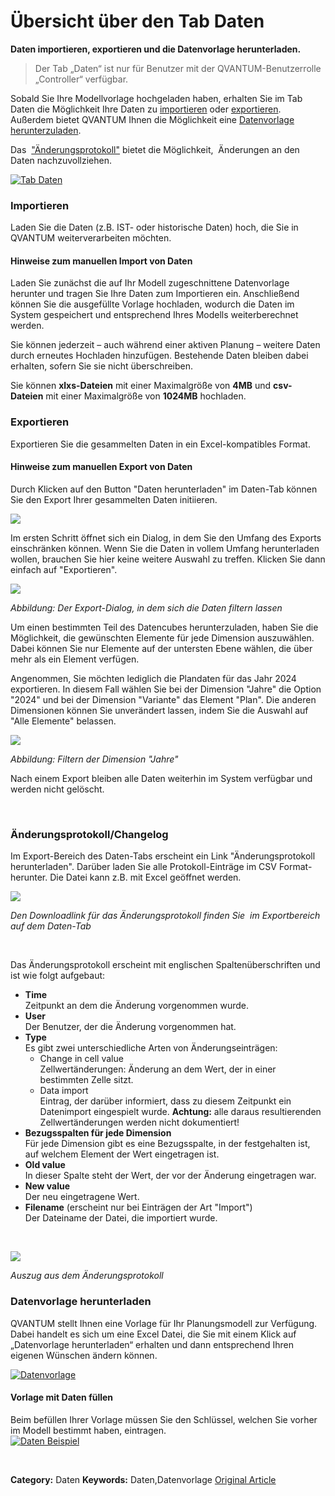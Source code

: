 # Übersicht über den Tab Daten

**Daten importieren, exportieren und die Datenvorlage herunterladen.**



> 
> Der Tab „Daten“ ist nur für Benutzer mit der QVANTUM-Benutzerrolle „Controller“ verfügbar.
> 
> 
> 



Sobald Sie Ihre Modellvorlage hochgeladen haben, erhalten Sie im Tab Daten die Möglichkeit Ihre Daten zu [importieren](#importieren) oder [exportieren](#exportieren). Außerdem bietet QVANTUM Ihnen die Möglichkeit eine [Datenvorlage herunterzuladen](#herunterladen). 


Das  ["Änderungsprotokoll"](#changelog) bietet die Möglichkeit,  Änderungen an den Daten nachzuvollziehen. 


  
[![Tab Daten](https://lp.qvantum-plan.de/hubfs/Imported%20images/daten.png)](https://lp.qvantum-plan.de/hubfs/Imported%20images/daten.png)



### Importieren


Laden Sie die Daten (z.B. IST- oder historische Daten) hoch, die Sie in QVANTUM weiterverarbeiten möchten.


#### Hinweise zum manuellen Import von Daten


Laden Sie zunächst die auf Ihr Modell zugeschnittene Datenvorlage herunter und tragen Sie Ihre Daten zum Importieren ein. Anschließend können Sie die ausgefüllte Vorlage hochladen, wodurch die Daten im System gespeichert und entsprechend Ihres Modells weiterberechnet werden.  
  
Sie können jederzeit – auch während einer aktiven Planung – weitere Daten durch erneutes Hochladen hinzufügen. Bestehende Daten bleiben dabei erhalten, sofern Sie sie nicht überschreiben.



Sie können **xlxs-Dateien** mit einer Maximalgröße von **4MB** und **csv-Dateien** mit einer Maximalgröße von **1024MB** hochladen.




### Exportieren


Exportieren Sie die gesammelten Daten in ein Excel-kompatibles Format.


#### Hinweise **zum manuellen Export von Daten**


Durch Klicken auf den Button "Daten herunterladen" im Daten-Tab können Sie den Export Ihrer gesammelten Daten initiieren.  
  



![](https://lp.qvantum-plan.de/hubfs/image-png-Dec-02-2024-10-35-43-4126-AM.png)


Im ersten Schritt öffnet sich ein Dialog, in dem Sie den Umfang des Exports einschränken können. Wenn Sie die Daten in vollem Umfang herunterladen wollen, brauchen Sie hier keine weitere Auswahl zu treffen. Klicken Sie dann einfach auf "Exportieren".  
  



![](https://lp.qvantum-plan.de/hubfs/image-png-Dec-02-2024-10-37-51-2262-AM.png)


*Abbildung: Der Export-Dialog, in dem sich die Daten filtern lassen*


Um einen bestimmten Teil des Datencubes herunterzuladen, haben Sie die Möglichkeit, die gewünschten Elemente für jede Dimension auszuwählen. Dabei können Sie nur Elemente auf der untersten Ebene wählen, die über mehr als ein Element verfügen.


Angenommen, Sie möchten lediglich die Plandaten für das Jahr 2024 exportieren. In diesem Fall wählen Sie bei der Dimension "Jahre" die Option "2024" und bei der Dimension "Variante" das Element "Plan". Die anderen Dimensionen können Sie unverändert lassen, indem Sie die Auswahl auf "Alle Elemente" belassen.


![](https://lp.qvantum-plan.de/hubfs/image-png-Dec-02-2024-10-45-05-8980-AM.png)


*Abbildung: Filtern der Dimension "Jahre"*



Nach einem Export bleiben alle Daten weiterhin im System verfügbar und werden nicht gelöscht.



 



### Änderungsprotokoll/Changelog


Im Export-Bereich des Daten-Tabs erscheint ein Link "Änderungsprotokoll herunterladen". Darüber laden Sie alle Protokoll-Einträge im CSV Format-herunter. Die Datei kann z.B. mit Excel geöffnet werden.  


![](https://lp.qvantum-plan.de/hubfs/image-png-Jun-14-2023-08-27-24-2271-AM.png)


*Den Downloadlink für das Änderungsprotokoll finden Sie  im Exportbereich auf dem Daten-Tab*


 


Das Änderungsprotokoll erscheint mit englischen Spaltenüberschriften und ist wie folgt aufgebaut:


* **Time**  
Zeitpunkt an dem die Änderung vorgenommen wurde.
* **User**  
Der Benutzer, der die Änderung vorgenommen hat.
* **Type**  
Es gibt zwei unterschiedliche Arten von Änderungseinträgen:
	+ Change in cell value  
	Zellwertänderungen: Änderung an dem Wert, der in einer bestimmten Zelle sitzt.
	+ Data import  
	Eintrag, der darüber informiert, dass zu diesem Zeitpunkt ein Datenimport eingespielt wurde. **Achtung:** alle daraus resultierenden Zellwertänderungen werden nicht dokumentiert!
* **Bezugsspalten für jede Dimension**  
Für jede Dimension gibt es eine Bezugsspalte, in der festgehalten ist, auf welchem Element der Wert eingetragen ist.
* **Old value**  
In dieser Spalte steht der Wert, der vor der Änderung eingetragen war.
* **New value**  
Der neu eingetragene Wert.
* **Filename** (erscheint nur bei Einträgen der Art "Import")  
Der Dateiname der Datei, die importiert wurde.


 


![](https://lp.qvantum-plan.de/hubfs/image-png-Jun-14-2023-10-01-01-4309-AM.png)


*Auszug aus dem Änderungsprotokoll*



### Datenvorlage herunterladen


QVANTUM stellt Ihnen eine Vorlage für Ihr Planungsmodell zur Verfügung. Dabei handelt es sich um eine Excel Datei, die Sie mit einem Klick auf „Datenvorlage herunterladen“ erhalten und dann entsprechend Ihren eigenen Wünschen ändern können.


  
[![Datenvorlage](https://lp.qvantum-plan.de/hubfs/Imported%20images/daten_vorlage-768x323.png)](https://lp.qvantum-plan.de/hubfs/Imported%20images/daten_vorlage-768x323.png)


#### Vorlage mit Daten füllen


Beim befüllen Ihrer Vorlage müssen Sie den Schlüssel, welchen Sie vorher im Modell bestimmt haben, eintragen.   
[![Daten Beispiel](https://lp.qvantum-plan.de/hubfs/Imported%20images/daten_beispiel.png)](https://lp.qvantum-plan.de/hubfs/Imported%20images/daten_beispiel.png)


 



**Category:** Daten
**Keywords:** Daten,Datenvorlage
[Original Article](https://lp.qvantum-plan.de/wissensdatenbank/tab-daten)

